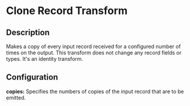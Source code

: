 # Clone Record Transform


Description
-----------
Makes a copy of every input record received for a configured number of times on the output. 
This transform does not change any record fields or types. It's an identity transform.


Configuration
-------------
**copies:** Specifies the numbers of copies of the input record that are to be emitted.
